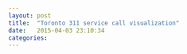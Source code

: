 ```yaml
---
layout: post
title:  "Toronto 311 service call visualization"
date:   2015-04-03 23:10:34
categories: 
---
```


<link rel="stylesheet" href="http://cdn.leafletjs.com/leaflet-0.7.3/leaflet.css" />
<link rel="stylesheet" href="/311/css/metricsgraphics.css" />

<style>

path { 
  fill: #777;
  fill-opacity: 0.5;
  stroke: #999;
  stroke-width: 0.5;
}
path:hover {
  fill: #00f;
  fill-opacity: 0.8;
}

.fsa-label {
  fill: #000;
  font-size: 12px;
  font-weight: 300;
  text-anchor: middle;
}
.d3-tip {
  line-height: 1;
  font-weight: bold;
  padding: 12px;
  background: rgba(0, 0, 0, 0.8);
  color: #fff;
  border-radius: 2px;
}

/* Creates a small triangle extender for the tooltip */
.d3-tip:after {
  box-sizing: border-box;
  display: inline;
  font-size: 10px;
  width: 100%;
  line-height: 1;
  color: rgba(0, 0, 0, 0.8);
  content: "\25BC";
  position: absolute;
  text-align: center;
}

/* Style northward tooltips differently */
.d3-tip.n:after {
  margin: -1px 0 0 0;
  top: 100%;
  left: 0;
}

#map {
  width: 960px;
  height: 500px;
}

</style>

<div id="map"></div>
<div id="timeSeries"></div>

<script src="http://d3js.org/d3.v3.min.js"></script>
<script src="http://d3js.org/topojson.v1.min.js"></script>
<script src="http://cdn.leafletjs.com/leaflet-0.7.3/leaflet.js"></script>
<script src="http://labratrevenge.com/d3-tip/javascripts/d3.tip.v0.6.3.js"></script>
<script src="/311/js/metricsgraphics.min.js"></script>

<script>

var color = d3.scale.threshold()
    .domain([0, 0.2, 0.4, 0.6, 0.8, 1.0, 1.2, 1.4])
    .range(["#fff7ec", "#fee8c8", "#fdd49e", "#fdbb84", "#fc8d59", "#ef6548", "#d7301f", "#b30000", "#7f0000"]);

var map = L.map('map').setView([43.708, -79.3703], 11);

L.tileLayer('http://{s}.tiles.mapbox.com/v4/{mapId}/{z}/{x}/{y}.png?access_token={token}', {
    attribution: 'Map data &copy; <a href="http://openstreetmap.org">OpenStreetMap</a> contributors, <a href="http://creativecommons.org/licenses/by-sa/2.0/">CC-BY-SA</a>, Imagery © <a href="http://mapbox.com">Mapbox</a>',
    maxZoom: 18,
    mapId: 'rhydomako.ll5lnog4',
    token: 'pk.eyJ1Ijoicmh5ZG9tYWtvIiwiYSI6IkZXN0k5em8ifQ.-ZW6vi94OM65M4xGlShDjA'
}).addTo(map);

var svg = d3.select(map.getPanes().overlayPane).append("svg"),
    g = svg.append("g").attr("class", "leaflet-zoom-hide");

var tip = d3.tip()
  .attr('class', 'd3-tip')
  .offset([-5, 0])
  .html(function(d) {
    return "<strong>Total number of service requests:</strong> <span style='color:red'>" + d.properties.Total + "</span><br> \
            <strong>Population:</strong> <span style='color:red'>" + d.properties.Population + "</span><br> \
            <strong>Average service requests per resident:</strong> <span style='color:red'>" + (d.properties.Total/d.properties.Population).toFixed(2) + "</span>";
  });

svg.call(tip);

d3.json("/311/fsas.json", function(error, fsas) {
  if (error) return console.error(error);

  var transform = d3.geo.transform({point: projectPoint}),
    path = d3.geo.path().projection(transform);

  var labels = g.selectAll('.fsa-label')
      .data(topojson.feature(fsas, fsas.objects.fsas).features)
    .enter().append('text')
      .attr("class", function(d) { return "fsa-label " + d.id; })
      .attr("transform", function(d) { return "translate(" + path.centroid(d) + ")"; })
      .attr("dy", ".20em")
      .text(function(d) { return d.id; });

  var feature = g.selectAll('path')
      .data(topojson.feature(fsas, fsas.objects.fsas).features)
    .enter()
      .append("path")
      .style("fill", function(d) { return color(d.properties.Total/d.properties.Population); })
      .attr("d", path)
      .on('mouseover', tip.show);
    //  .on('mouseout', tip.hide);

  map.on("viewreset", reset);
  reset();

  // Reposition the SVG to cover the features.
  function reset() {
    var bounds = path.bounds(topojson.feature(fsas, fsas.objects.fsas)),
        topLeft = bounds[0],
        bottomRight = bounds[1];

    svg .attr("width", bottomRight[0] - topLeft[0])
        .attr("height", bottomRight[1] - topLeft[1])
        .style("left", topLeft[0] + "px")
        .style("top", topLeft[1] + "px");

    g.attr("transform", "translate(" + -topLeft[0] + "," + -topLeft[1] + ")");

    feature.attr("d", path);
    labels.attr("transform", function(d) { return "translate(" + path.centroid(d) + ")"; })
        .style("font-size", function(d) { return (2*( map.getZoom() - 11) + 12) + "px" });
   }

   function projectPoint(x, y) {
     var point = map.latLngToLayerPoint(new L.LatLng(y, x));
     this.stream.point(point.x, point.y);
   }
});

   //
   // Time series graph
   //
d3.csv("/311/all.csv", function(error, data) {
  if (error) return console.error(error);

  data = MG.convert.date(data, 'date', '%Y-%m-%d');
  data.forEach(function(d){ d['value'] = +d['value']; });

  MG.data_graphic({
    data: data,
    right: 40,
    left:  90,
    bottom: 50,
    width: 1000,
    height: 300,
    target: '#timeSeries',
    x_accessor: 'date',
    y_accessor: 'value',
    y_label: 'Number of service requests',
    show_confidence_band: ['lower', 'upper'],
  });

});   

</script>


